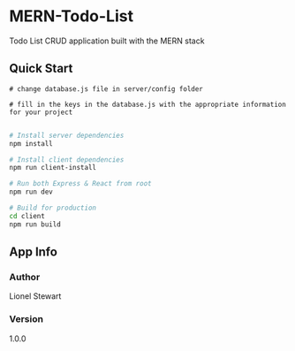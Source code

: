 # MERN-Todo-List
Todo List CRUD application built with the MERN stack

## Quick Start

```
# change database.js file in server/config folder

# fill in the keys in the database.js with the appropriate information for your project
 
```

```bash
# Install server dependencies
npm install

# Install client dependencies
npm run client-install

# Run both Express & React from root
npm run dev

# Build for production
cd client
npm run build
```

## App Info

### Author
Lionel Stewart

### Version
1.0.0
